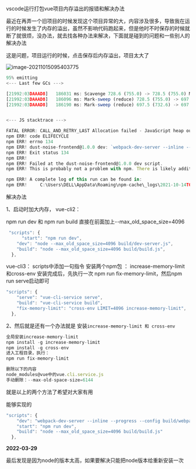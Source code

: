 vscode运行打包vue项目内存溢出的报错和解决办法

最近在再弄一个旧项目的时候发现这个项目异常的大，内容涉及很多，导致我在运行的时候发生了内存的溢出，虽然不影响代码跑起来，但是他时不时保存的时候就断了就很烦，没办法，就去找各种办法来解决，下面就是碰到的问题和一些别人的解决办法

这是问题，项目运行的时候，点击保存后内存溢出，项目太大了

![image-20211015095403775](E:\ljy\资料\img\image-20211015095403775.png)

```js
95% emitting
<--- Last few GCs --->

[21992:03DAAAD8]   186031 ms: Scavenge 728.6 (755.0) -> 728.5 (755.0) MB, 1.0 / 0.0 ms  (average mu = 0.997, current mu = 0.969) allocation failure
[21992:03DAAAD8]   186096 ms: Mark-sweep (reduce) 728.5 (755.0) -> 697.5 (744.6) MB, 64.4 / 0.0 ms  (average mu = 0.995, current mu = 0.990) last resort GC in old space requested
[21992:03DAAAD8]   186190 ms: Mark-sweep (reduce) 697.5 (732.6) -> 697.2 (716.8) MB, 93.9 / 0.0 ms  (average mu = 0.986, current mu = 0.000) last resort GC in old space requested


<--- JS stacktrace --->

FATAL ERROR: CALL_AND_RETRY_LAST Allocation failed - JavaScript heap out of memory
npm ERR! code ELIFECYCLE
npm ERR! errno 134
npm ERR! dust-noise-frontend@1.0.0 dev: `webpack-dev-server --inline --progress --config build/webpack.dev.conf.js`
npm ERR! Exit status 134
npm ERR!
npm ERR! Failed at the dust-noise-frontend@1.0.0 dev script.
npm ERR! This is probably not a problem with npm. There is likely additional logging output above.

npm ERR! A complete log of this run can be found in:
npm ERR!     C:\Users\DELL\AppData\Roaming\npm-cache\_logs\2021-10-14T07_29_53_146Z-debug.log
```

解决办法

1、启动时加大内存，
vue-cli2：

npm run dev 和 npm run build 直接在前面加上--max_old_space_size=4096

```js
 "scripts": {
      "start": "npm run dev",
    "dev": "node --max_old_space_size=4096 build/dev-server.js",
    "build": "node --max_old_space_size=4096 build/build.js",
  },
```

vue-cli3：
scripts中添加一句指令
安装两个npm包 ： increase-memory-limit 和cross-env
安装完成后，先执行一次 npm run fix-memory-limit，然后npm run serve启动即可

```js
"scripts": {
    "serve": "vue-cli-service serve",
    "build": "vue-cli-service build",
    "fix-memory-limit": "cross-env LIMIT=4096 increase-memory-limit",
  },
```

2、然后就是还有一个办法就是 安装`increase-memory-limit 和 cross-env`

```js
全局安装increase-memory-limit
npm install -g increase-memory-limit
npm install -g cross-env
进入工程目录，执行：
npm run fix-memory-limit 

删除以下的内容
node_modules@vue中的vue.cli.service.js
手动删除：--max-old-space-size=6144
```

就是以上的两个方法了希望对大家有用



能够实现的

```js
"scripts": {
    "dev": "webpack-dev-server --inline --progress --config build/webpack.dev.conf.js",
    "start": "npm run dev",
    "build": "node --max_old_space_size=4096 build/build.js"
  },
```





**2022-03-29**

最后发现是因为node的版本太高，如果要解决只能把node版本给重新安装一次
